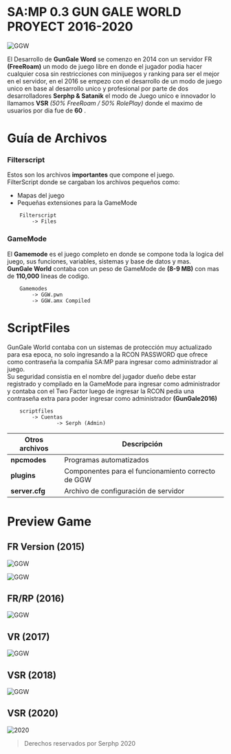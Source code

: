 # SA:MP 0.3 GUN GALE WORLD PROYECT 2016-2020

![GGW](https://scontent.fpac4-1.fna.fbcdn.net/v/t31.18172-8/15578084_752707001545964_1805755954729438094_o.png?_nc_cat=102&ccb=1-7&_nc_sid=9267fe&_nc_ohc=vQar-mS3c90AX_k_GMY&_nc_oc=AQl6wyvqdiUBYjJPPjOYpTmV3MhoLxhjBUSpr3sy6SgZxC1xxfkCMnNNwa5cebUSB2A&_nc_ht=scontent.fpac4-1.fna&oh=00_AfCuo3N1XwAojdxfk-02ZwZtmMI0GfUweaz3HEHDe6oSJA&oe=64605CEB)

El Desarrollo de **GunGale Word** se comenzo en 2014 con un servidor FR **(FreeRoam)** un modo de juego libre en donde el jugador podia hacer cualquier cosa sin restricciones con minijuegos y ranking para ser el mejor en el servidor, en el 2016 se empezo con el desarrollo de un modo de juego unico en base al desarrollo unico y profesional por parte de dos desarrolladores **Serphp & Satanik** el modo de Juego unico e innovador lo llamamos **VSR** *(50% FreeRoam / 50% RolePlay)* donde el maximo de usuarios por dia fue de **60** .

# Guía de Archivos
### Filterscript
 Estos son los archivos **importantes** que compone el juego. <br/>
 FilterScript donde se cargaban los archivos pequeños como:
* Mapas del juego
* Pequeñas extensiones para la GameMode

```
	Filterscript
		-> Files
```

### GameMode
El **Gamemode** es el juego completo en donde se compone toda la logica del juego, sus funciones, variables, sistemas y base de datos y mas.<br/>
**GunGale World** contaba con un peso de GameMode de **(8-9 MB)** con mas de **110,000** lineas de codigo.
```
	Gamemodes
		-> GGW.pwn 
		-> GGW.amx Compiled
```

# ScriptFiles
GunGale World contaba con un sistemas de protección muy actualizado para esa epoca, no solo ingresando a la RCON PASSWORD que ofrece como contraseña la compañia SA:MP para ingresar como administrador al juego. <br/>
Su seguridad consistia en el nombre del jugador dueño debe estar registrado y compilado en la GameMode para ingresar como administrador y contaba con el Two Factor luego de ingresar la RCON pedia una contraseña extra para poder ingresar como administrador **(GunGale2016)**
```
	scriptfiles
		-> Cuentas
				-> Serph (Admin)
```

| Otros archivos  | Descripción |
|----------|----------|
| **npcmodes** | Programas automatizados |
| **plugins** | Componentes para el funcionamiento correcto de GGW |
| **server.cfg** | Archivo de configuración de servidor |

# Preview Game
## FR Version (2015)
![GGW](https://scontent.fpac4-1.fna.fbcdn.net/v/t1.18169-9/10156175_558067024343297_787232438558761589_n.png?_nc_cat=109&ccb=1-7&_nc_sid=174925&_nc_ohc=RGXT4lkTIGQAX98cOFI&_nc_ht=scontent.fpac4-1.fna&oh=00_AfBPMMoqc09eaOMSWOlHTFuQYr43-wmoSz3bh8FkAamXtg&oe=6461A39A)

![GGW](https://scontent.fpac4-1.fna.fbcdn.net/v/t1.18169-9/12065662_558582074291792_3864353575283058943_n.jpg?_nc_cat=103&ccb=1-7&_nc_sid=174925&_nc_ohc=HnijJHAm1zsAX-QbDkb&_nc_ht=scontent.fpac4-1.fna&oh=00_AfC6xd2iJ5mIxhHFBvmo3oso4bFcqENkWTCLpE5YOWuCxQ&oe=6461D2D7)
  
## FR/RP (2016)
![GGW](https://scontent.fpac4-1.fna.fbcdn.net/v/t1.18169-9/14359038_703888013094530_4158176844177187568_n.png?_nc_cat=111&ccb=1-7&_nc_sid=730e14&_nc_ohc=vGo2ziQsbtwAX-smK89&_nc_ht=scontent.fpac4-1.fna&oh=00_AfD3e-cFoEGVcdalG7dbSuHzRK6a903Z-K1U3eVj2CETVg&oe=6461C77A)

## VR (2017)
![GGW](https://scontent.fpac4-1.fna.fbcdn.net/v/t31.18172-8/20507539_878805458936117_8030671441452786658_o.png?_nc_cat=103&ccb=1-7&_nc_sid=730e14&_nc_ohc=c-JMkdkD81QAX-vw0TV&_nc_ht=scontent.fpac4-1.fna&oh=00_AfC7tZ1iukBXgxxySIYd9Uyr9VJq4LI39_2ULDQ99ZHtRw&oe=6461BB8C)

## VSR (2018)
![GGW](https://cdn.discordapp.com/attachments/493832893580312579/1096314999728775249/sa-mp-450.png)

## VSR (2020)
![2020](https://cdn.discordapp.com/attachments/493832893580312579/1096318128989941761/sa-mp-598.png)

> Derechos reservados por Serphp 2020
